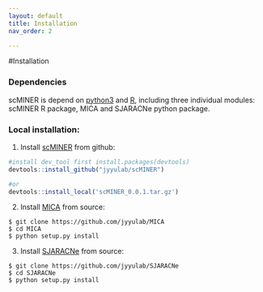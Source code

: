 ```yaml
---
layout: default
title: Installation
nav_order: 2

---
```

#Installation

### Dependencies
scMINER is depend on [python3](https://www.python.org/downloads/) and [R](https://www.r-project.org/), including three individual modules: scMINER R package, MICA and SJARACNe python package. 


### Local installation: 
1. Install [scMINER](https://github.com/jyyulab/scMINER) from github:

```R
#install dev_tool first install.packages(devtools)
devtools::install_github("jyyulab/scMINER") 

#or
devtools::install_local('scMINER_0.0.1.tar.gz')
```

2. Install [MICA](https://github.com/jyyulab/MICA) from source:
```
$ git clone https://github.com/jyyulab/MICA
$ cd MICA
$ python setup.py install
```


3. Install [SJARACNe](https://github.com/jyyulab/SJARACNe) from source:
```
$ git clone https://github.com/jyyulab/SJARACNe
$ cd SJARACNe
$ python setup.py install
```
